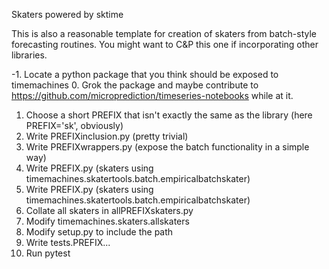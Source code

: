 Skaters powered by sktime

This is also a reasonable template for creation of skaters from batch-style forecasting routines. 
You might want to C&P this one if incorporating other libraries. 

-1. Locate a python package that you think should be exposed to timemachines
 0. Grok the package and maybe contribute to https://github.com/microprediction/timeseries-notebooks while at it. 
 1. Choose a short PREFIX that isn't exactly the same as the library (here PREFIX='sk', obviously)
 2. Write PREFIXinclusion.py           (pretty trivial)
 3. Write PREFIXwrappers.py            (expose the batch functionality in a simple way)
 4. Write PREFIX<category1>.py         (skaters using timemachines.skatertools.batch.empiricalbatchskater) 
 5. Write PREFIX<category2>.py         (skaters using timemachines.skatertools.batch.empiricalbatchskater) 
 6. Collate all skaters in allPREFIXskaters.py       
 7. Modify timemachines.skaters.allskaters 
 8. Modify setup.py to include the path 
 9. Write tests.PREFIX...
 10. Run pytest 
 
 
 
 